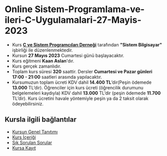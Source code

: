 # Online Sistem-Programlama-ve-ileri-C-Uygulamalari-27-Mayis-2023

+ Kurs [__C ve Sistem Programcıları Derneği__](http://www.csystem.org/) tarafından __"Sistem Bilgisayar"__ işbirliği ile düzenlenmektedir.
+ Kursun __27 Mayıs 2023__ Cumartesi günü başlayacaktır.
+ Kurs eğitmeni __Kaan Aslan__'dır.
+ Kurs gerçek zamanlıdır.
+ Toplam kurs süresi __320__ saattir. Dersler __Cumartesi ve Pazar günleri 17:00 - 21:00__ saatleri arasında yapılacaktır.
+ Kursumuzun toplam ücreti KDV dahil __14.400 TL__’dir(Peşin ödemede __13.000__ TL’dir). Öğrenciler için kurs ücreti (öğrencilik durumunu belgelemeleri kaydıyla) KDV dahil __13.000__ TL’dir (peşin ödemede __11.700__ TL’dir). Kurs ücretini havale yöntemiyle peşin ya da 2 taksit olarak ödeyebilirsiniz.
## Kursla ilgili bağlantılar
+ [Kursun Genel Tanıtımı](https://github.com/CSD-1993/Sistem-Programlama-ve-ileri-C-Uygulamalari-27-Mayis-2023/blob/main/kursun_tanitimi.md)
+ [Kurs İçeriği](https://github.com/CSD-1993/Sistem-Programlama-ve-ileri-C-Uygulamalari-27-Mayis-2023/blob/main/kurs_i%C3%A7eri%C4%9Fi.md)
+ [Sık Sorulan Sorular](https://github.com/CSD-1993/Sistem-Programlama-ve-ileri-C-Uygulamalari-27-Mayis-2023/blob/main/sss.md)
+ [Kursa Kayıt]( https://us02web.zoom.us/meeting/register/tZcuceqqpz0oG9QL4swXJhLW8bIpxWRhmUF0)
